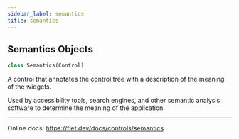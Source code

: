 ```yaml
---
sidebar_label: semantics
title: semantics
---
```


## Semantics Objects

```python
class Semantics(Control)
```

A control that annotates the control tree with a description of the meaning of the widgets.

Used by accessibility tools, search engines, and other semantic analysis software to determine the meaning of the application.

-----

Online docs: https://flet.dev/docs/controls/semantics

